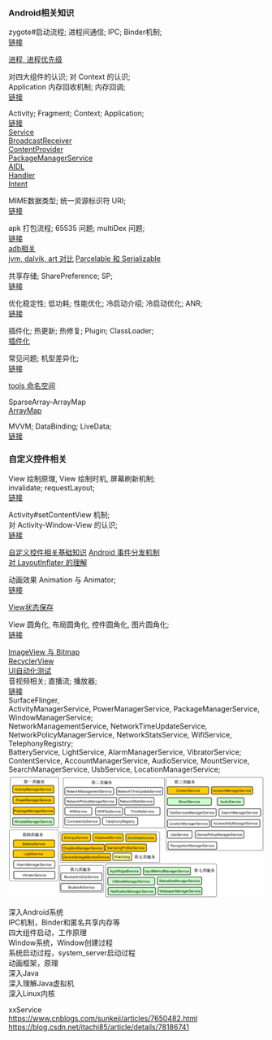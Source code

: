 ### Android相关知识  
zygote#启动流程;  进程间通信;  IPC;  Binder机制;  
[链接](basic/ipc_service/system_zygote_binder.md)  

[进程, 进程优先级](basic/ipc_service/process.md)  

对四大组件的认识;  对 Context 的认识;  
Application 内存回收机制; 内存回调;  
[链接](basic/context/concept.md)  

Activity;  Fragment;  Context;  Application;  
[链接](basic/context/Activity.md)  
[Service](basic/ipc_service/Service.md)  
[BroadcastReceiver](basic/ipc_service/BroadcastReceiver.md)  
[ContentProvider](basic/ipc_service/ContentProvider.md)  
[PackageManagerService](basic/ipc_service/PackageManagerService.md)   
[AIDL](basic/ipc_service/AIDL.md)  
[Handler](basic/handler/Handler.md)  
[Intent](basic/context/Intent.md)   


MIME数据类型;  统一资源标识符 URI;  
[链接](/ComputerScience/network/URI.md)   

apk 打包流程;  65535 问题;  multiDex 问题;  
[链接](basic/apk_build.md)  
[adb相关](basic/adb.md)  
[jvm, dalvik, art 对比](basic/jvm_dalvik_art.md)
[Parcelable 和 Serializable](basic/parcelable_serializable.md)  

共享存储;  SharePreference; SP;  
[链接](basic/sharePreference.md)  

优化稳定性;  低功耗;  性能优化;  冷启动介绍;  冷启动优化;  ANR;  
[链接](basic/optimize_stability_lowPower.md)  

插件化; 热更新; 热修复; Plugin; ClassLoader;  
[插件化](basic/plugin/pulgin.md)  

常见问题;  机型差异化;  
[链接](basic/librray/bug.md)  

[tools 命名空间](basic/tools.md)  

SparseArray-ArrayMap  
[ArrayMap](basic/librray/ArrayMap.md)  

MVVM;  DataBinding;  LiveData;  
[链接](basic/databinding/databinding.md)   

### 自定义控件相关  

View 绘制原理, View 绘制时机, 屏幕刷新机制;   
invalidate;  requestLayout;  
[链接](basic/view_window/invalidate_requestLayout.md)  

Activity#setContentView 机制;  
对 Activity-Window-View 的认识;  
[链接](basic/view_window/activity_window_view.md)  


[自定义控件相关基础知识](basic/view_window/view_basic_know.md)
[Android 事件分发机制](basic/view_window/dispatchTouchEvent.md)  
[对 LayoutInflater 的理解](basic/view_window/LayoutInflater.md)  

动画效果  Animation 与 Animator;  
[链接](basic/view_window/animation_animator.md)

[View状态保存](basic/view_window/view_state.md)  

View 圆角化, 布局圆角化, 控件圆角化, 图片圆角化;  
[链接](basic/view_window/layout_rounder.md)  

[ImageView 与 Bitmap](basic/ImageView.md)  
[RecyclerView](basic/recyclerView/RecyclerView.md)  
[UI自动化测试](basic/view_window/UiAutomator.md)  
音视频相关; 直播流; 播放器;  
[链接](basic/live_stream/live_stream.md)  
SurfaceFlinger,  
ActivityManagerService, PowerManagerService, PackageManagerService, WindowManagerService;  
NetworkManagementService, NetworkTimeUpdateService, NetworkPolicyManagerService, NetworkStatsService, WifiService, TelephonyRegistry;  
BatteryService, LightService, AlarmManagerService, VibratorService;  
ContentService, AccountManagerService, AudioService, MountService, SearchManagerService, UsbService, LocationManagerService;  
![AndroidService](basic/ImageFiles/android_service_001.png)  

深入Android系统  
IPC机制，Binder和匿名共享内存等  
四大组件启动，工作原理  
Window系统，Window创建过程  
系统启动过程，system_server启动过程  
动画框架，原理  
深入Java  
深入理解Java虚拟机  
深入Linux内核  

xxService  
https://www.cnblogs.com/sunkeji/articles/7650482.html  
https://blog.csdn.net/itachi85/article/details/78186741  

 